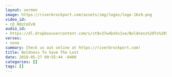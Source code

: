 ```yaml
---
layout: sermon
image: https://riverbrockport.com/assets/img/logos/logo-16x9.png
video_id:
- cD_N8zCmZvQ
audio_id:
- https://dl.dropboxusercontent.com/s/zt9x37w4bohs1ve/Boldness%20To%20Save%20The%20Lost.mp3?dl=0
verses:
- none
summary: Check us out online at https://riverbrockport.com!
title: Boldness To Save The Lost
date: 2018-05-27 09:55:44 -0400
categories: []
tags: []
---
```

